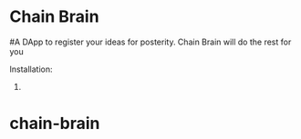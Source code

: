 # Chain Brain 

#A  DApp to register your ideas for posterity. Chain Brain will do the rest for you

Installation:

1) 
# chain-brain
